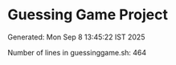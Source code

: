 # Guessing Game Project

Generated: Mon Sep  8 13:45:22 IST 2025

Number of lines in guessinggame.sh: 464
